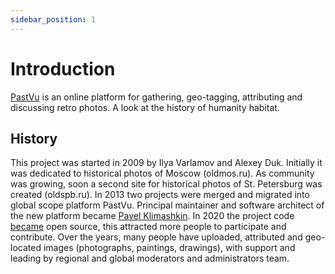 ```yaml
---
sidebar_position: 1
---
```


# Introduction

[PastVu](https://pastvu.com/) is an online platform for gathering, geo-tagging, attributing and discussing retro photos. A look at the history of humanity habitat.

## History

This project was started in 2009 by Ilya Varlamov and Alexey Duk. Initially it
was dedicated to historical photos of Moscow (oldmos.ru). As community was
growing, soon a second site for historical photos of St. Petersburg was
created (oldspb.ru). In 2013 two projects were merged and migrated into global
scope platform PastVu. Principal maintainer and software architect of the new
platform became [Pavel Klimashkin](https://github.com/klimashkin). In 2020 the
project code [became](https://pastvu.com/news/149) open source, this attracted more
people to participate and contribute. Over the years, many people have
uploaded, attributed and geo-located images (photographs, paintings,
drawings), with support and leading by regional and global moderators and
administrators team.

